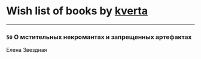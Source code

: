 # Wish list of books by [kverta](http://vk.com/id312298637)
---

### `50` О мстительных некромантах и запрещенных артефактах
Елена Звездная

